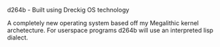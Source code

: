 d264b - Built using Dreckig OS technology

A completely new operating system based off my Megalithic kernel archetecture.
For userspace programs d264b will use an interpreted lisp dialect.